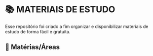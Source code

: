 # 📚 MATERIAIS DE ESTUDO

Esse repositório foi criado a fim organizar e disponibilizar materiais de estudo de forma fácil e gratuita.

## 📌 Matérias/Áreas

